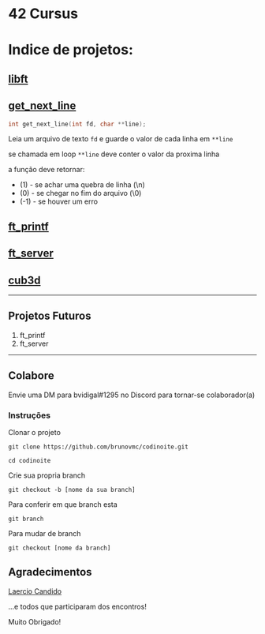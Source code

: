 # 42 Cursus


# Indice de projetos:

## [libft](https://github.com/brunovmc/42cursus/tree/master/libft)

## [get_next_line](https://github.com/brunovmc/42cursus/tree/master/get_next_line)

```c
int	get_next_line(int fd, char **line);
```

Leia um arquivo de texto `fd` e guarde o valor de cada linha em `**line`

se chamada em loop `**line` deve conter o valor da proxima linha

a função deve retornar:

- (1) 	- se achar uma quebra de linha (\n)
- (0) 	- se chegar no fim do arquivo (\0)
- (-1)	- se houver um erro 
 
## [ft_printf](https://github.com/brunovmc/42cursus/tree/master/ft_printf)

## [ft_server](https://github.com/brunovmc/42cursus/tree/master/ft_server)

## [cub3d](https://github.com//brunovmc/42cursus/tree/master/cub3d)


******

## Projetos Futuros

1. ft_printf
2. ft_server


******

## Colabore

Envie uma DM para bvidigal#1295 no Discord para tornar-se colaborador(a)

### Instruções

Clonar o projeto

```
git clone https://github.com/brunovmc/codinoite.git
```
```
cd codinoite
```
Crie sua propria branch

```
git checkout -b [nome da sua branch]
```
Para conferir em que branch esta
```
git branch
```
Para mudar de branch
```
git checkout [nome da branch]
```
## Agradecimentos

[Laercio Candido](https://github.com/LaercioCandido)

...e todos que participaram dos encontros!

Muito Obrigado!
